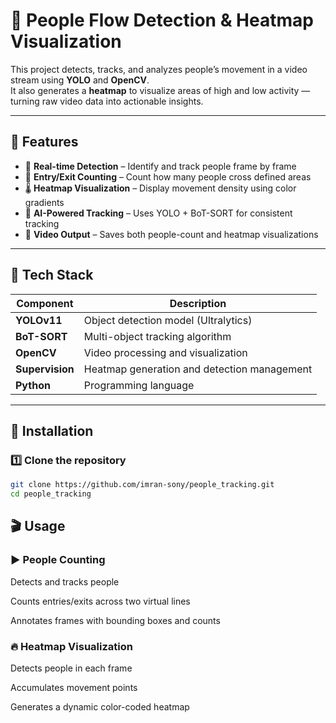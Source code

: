 # 👣 People Flow Detection & Heatmap Visualization

This project detects, tracks, and analyzes people’s movement in a video stream using **YOLO** and **OpenCV**.  
It also generates a **heatmap** to visualize areas of high and low activity — turning raw video data into actionable insights.

---

## 🎯 Features

- 🎥 **Real-time Detection** – Identify and track people frame by frame  
- 🔢 **Entry/Exit Counting** – Count how many people cross defined areas  
- 🌡️ **Heatmap Visualization** – Display movement density using color gradients  
- 🧠 **AI-Powered Tracking** – Uses YOLO + BoT-SORT for consistent tracking  
- 💾 **Video Output** – Saves both people-count and heatmap visualizations  

---

## 🧰 Tech Stack

| Component | Description |
|------------|-------------|
| **YOLOv11** | Object detection model (Ultralytics) |
| **BoT-SORT** | Multi-object tracking algorithm |
| **OpenCV** | Video processing and visualization |
| **Supervision** | Heatmap generation and detection management |
| **Python** | Programming language |

---

## 🚀 Installation

### 1️⃣ Clone the repository

```bash
git clone https://github.com/imran-sony/people_tracking.git
cd people_tracking
```

## 🎬 Usage
### ▶️ People Counting

Detects and tracks people

Counts entries/exits across two virtual lines

Annotates frames with bounding boxes and counts


### 🔥 Heatmap Visualization

Detects people in each frame

Accumulates movement points

Generates a dynamic color-coded heatmap


